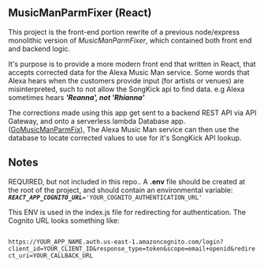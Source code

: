 
## MusicManParmFixer (React)

This project is the front-end portion rewrite of a previous 
node/express monolithic
version of _MusicManParmFixer_, which contained both front end and backend logic. 

It's purpose is to provide a more modern front end that written in React, that
 accepts corrected data for the Alexa Music Man service. 
Some words that Alexa hears when the customers provide input 
(for artists or venues) are misinterpreted, such
to not allow the SongKick api to find data. 
e.g Alexa sometimes hears **_'Reanna', not 'Rhianna'_**

The corrections made using this app get sent to a backend REST API via API Gateway, 
and onto a serverless lambda Database app. 
([GoMusicManParmFix](https://github.com/rodellison/GoConchRepublicBackEnd)),
The Alexa Music Man service can then use the database to 
locate corrected values to use for it's SongKick API lookup.

## Notes
REQUIRED, but not included in this repo.. A **.env** file should be created at the 
root of the project, and should contain an environmental variable:
<code>
**_REACT_APP_COGNITO_URL_**='YOUR_COGNITO_AUTHENTICATION_URL'
</code>

This ENV is used in the index.js file for redirecting for authentication.  The Cognito URL looks something like: 

<code>
https://YOUR_APP_NAME.auth.us-east-1.amazoncognito.com/login?client_id=YOUR_CLIENT_ID&response_type=token&scope=email+openid&redirect_uri=YOUR_CALLBACK_URL
</code>
